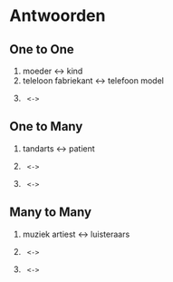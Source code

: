 # Antwoorden

## One to One
1.   moeder   <->   kind
2.   teleloon fabriekant   <->  telefoon model
3.      <->

## One to Many
1.   tandarts   <->   patient
2.      <->
3.      <->
   
## Many to Many
1.    muziek artiest  <->   luisteraars
2.      <->
3.      <->
